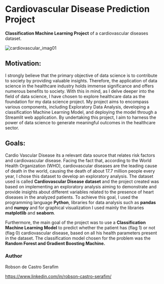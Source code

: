 # Cardiovascular Disease Prediction Project
**Classification Machine Learning Project** of a  cardiovascular diseases dataset.

![cardiovascular_imag01](https://user-images.githubusercontent.com/99512194/175938528-d1c25734-c7cf-4050-9268-9237180a3f7b.png)

## Motivation:

I strongly believe that the primary objective of data science is to contribute to society by providing valuable insights. Therefore, the application of data science in the healthcare industry holds immense significance and offers numerous benefits to society. With this in mind, as I delve deeper into the field of data science, I have chosen to explore healthcare data as the foundation for my data science project. My project aims to encompass various components, including Exploratory Data Analysis, developing a classification Machine Learning Model, and deploying the model through a Streamlit web application. By undertaking this project, I aim to harness the power of data science to generate meaningful outcomes in the healthcare sector.

## Goals:

Cardio Vascular Disease its a relevant data source that relates risk factors and cardiovascular disease. Facing the fact that, according to the World Health Organization (WHO), cardiovascular diseases are the leading cause of death in the world, causing the death of about 17.7 million people every year, I chose this dataset to develop an exploratory analysis.
The dataset used is called **Cardiovascular Disease dataset** and the project created was based on implementing an exploratory analysis aiming to demonstrate and provide insights about different variables related to the presence of heart diseases in the analyzed patients. 
To achieve this goal, I used the programming language **Python**, libraries for data analysis such as **pandas** and **numpy** and for graphical visualization I used mainly the libraries **matplotlib** and **seaborn**. 

Furthermore, the main goal of the project was to use a **Classification Machine Learning Model** to predict whether the patient has (flag 1) or not (flag 0) cardiovascular disease, based on all his health parameters present in the dataset. The classification model chosen for the problem was the **Random Forest and Gradient Boosting Machine.**

### Author
Robson de Castro Serafim

https://www.linkedin.com/in/robson-castro-serafim/
